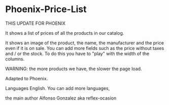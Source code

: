 # Phoenix-Price-List
THIS UPDATE FOR PHOENIX

It shows a list of prices of all the products in our catalog.

It shows an image of the product, the name, the manufacturer and the price even if it is on sale. You can add more fields such as the price without taxes and / or the stock. To do this you have to "play" with the width of the columns.

WARNING: the more products we have, the slower the page load.

Adapted to Phoenix.

Languages English. You can add more languages,

the main author Alfonso Gonzalez aka reflex-ocasion 
